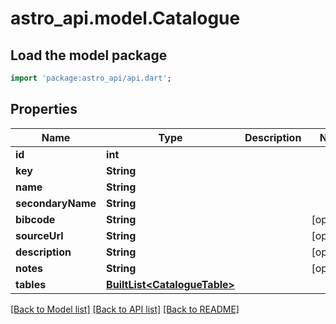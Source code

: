 # astro_api.model.Catalogue

## Load the model package
```dart
import 'package:astro_api/api.dart';
```

## Properties
Name | Type | Description | Notes
------------ | ------------- | ------------- | -------------
**id** | **int** |  | 
**key** | **String** |  | 
**name** | **String** |  | 
**secondaryName** | **String** |  | 
**bibcode** | **String** |  | [optional] 
**sourceUrl** | **String** |  | [optional] 
**description** | **String** |  | [optional] 
**notes** | **String** |  | [optional] 
**tables** | [**BuiltList&lt;CatalogueTable&gt;**](CatalogueTable.md) |  | 

[[Back to Model list]](../README.md#documentation-for-models) [[Back to API list]](../README.md#documentation-for-api-endpoints) [[Back to README]](../README.md)


